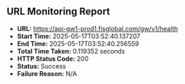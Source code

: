 ## URL Monitoring Report

- **URL:** https://api-gw1-prod1.fisglobal.com/gw/v1/health
- **Start Time:** 2025-05-17T03:52:40.137207
- **End Time:** 2025-05-17T03:52:40.256559
- **Total Time Taken:** 0.119352 seconds
- **HTTP Status Code:** 200
- **Status:** Success
- **Failure Reason:** N/A
